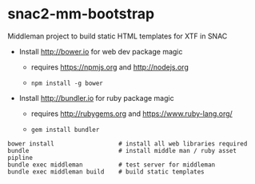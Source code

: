 snac2-mm-bootstrap
==================

Middleman project to build static HTML templates for XTF in SNAC

 * Install http://bower.io for web dev package magic
   * requires https://npmjs.org and http://nodejs.org
   * ```
     npm install -g bower
     ```

 * Install http://bundler.io for ruby package magic
   * requires http://rubygems.org and https://www.ruby-lang.org/
   * ```
     gem install bundler
     ```

```
bower install                  # install all web libraries required
bundle                         # install middle man / ruby asset pipline
bundle exec middleman          # test server for middleman
bundle exec middleman build    # build static templates
```
